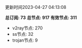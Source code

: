 更新时间2023-04-27 04:13:08

**总订阅: 73**
**总节点: 917**
**有效节点: 311**
- v2ray节点: 270
- ss节点: 32
- trojan节点: 9
